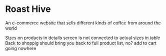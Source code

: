# Roast Hive

An e-commerce website that sells different kinds of coffee from around the world


Sizes on products in details screen is not connected to actual sizes in table
Back to shoppig should bring you back to full product list, no?
add to cart going nowhere
